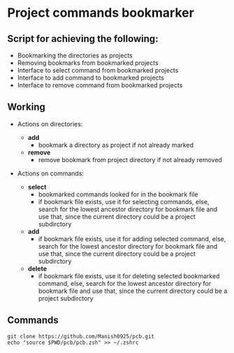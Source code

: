 # Project commands bookmarker

## Script for achieving the following:

- Bookmarking the directories as projects
- Removing bookmarks from bookmarked projects
- Interface to select command from bookmarked projects
- Interface to add command to bookmarked projects
- Interface to remove command from bookmarked projects

## Working

- Actions on directories:

  - **add**
    - bookmark a directory as project if not already marked
  - **remove**
    - remove bookmark from project directory if not already removed

- Actions on commands:
  - **select**
    - bookmarked commands looked for in the bookmark file
    - if bookmark file exists, use it for selecting commands, else, search for the lowest ancestor directory for bookmark file and use that, since the current directory could be a project subdirctory
  - **add**
    - if bookmark file exists, use it for adding selected command, else, search for the lowest ancestor directory for bookmark file and use that, since the current directory could be a project subdirctory
  - **delete**
    - if bookmark file exists, use it for deleting selected bookmarked command, else, search for the lowest ancestor directory for bookmark file and use that, since the current directory could be a project subdirctory

## Commands

```
git clone https://github.com/Manish0925/pcb.git
echo "source $PWD/pcb/pcb.zsh" >> ~/.zshrc
```
